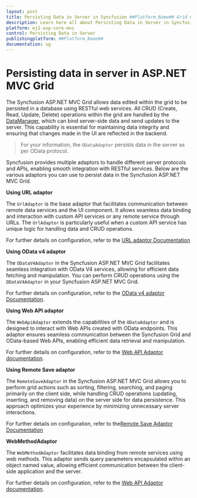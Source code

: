 ```yaml
---
layout: post
title: Persisting Data in Server in Syncfusion ##Platform_Name## Grid Component
description: Learn here all about Persisting Data in Server in Syncfusion ##Platform_Name## Grid component of Syncfusion Essential JS 2 and more.
platform: ej2-asp-core-mvc
control: Persisting Data in Server
publishingplatform: ##Platform_Name##
documentation: ug
---
```


# Persisting data in server in ASP.NET MVC Grid

The Syncfusion ASP.NET MVC Grid allows data edited within the grid to be persisted in a database using RESTful web services. All CRUD (Create, Read, Update, Delete) operations within the grid are handled by the [DataManager](../../data), which can bind server-side data and send updates to the server. This capability is essential for maintaining data integrity and ensuring that changes made in the UI are reflected in the backend.

> For your information, the `ODataAdaptor` persists data in the server as per OData protocol.

Syncfusion provides multiple adaptors to handle different server protocols and APIs, enabling smooth integration with RESTful services. Below are the various adaptors you can use to persist data in the Syncfusion ASP.NET MVC Grid.

**Using URL adaptor**

The `UrlAdaptor` is the base adaptor that facilitates communication between remote data services and the UI component. It allows seamless data binding and interaction with custom API services or any remote service through URLs. The `UrlAdaptor` is particularly useful when a custom API service has unique logic for handling data and CRUD operations. 

For further details on configuration, refer to the [URL adaptor Documentation]( https://ej2.syncfusion.com/aspnetmvc/documentation/grid/connecting-to-adaptors/url-adaptor)

**Using OData v4 adaptor**

The `ODataV4Adaptor` in the Syncfusion ASP.NET MVC Grid facilitates seamless integration with OData V4 services, allowing for efficient data fetching and manipulation. You can perform CRUD operations using the `ODataV4Adaptor` in your Syncfusion ASP.NET MVC Grid.

For further details on configuration, refer to the [OData v4 adaptor Documentation]( https://ej2.syncfusion.com/aspnetmvc/documentation/grid/connecting-to-adaptors/odatav4-adaptor).

**Using Web API adaptor**

The `WebApiAdaptor` extends the capabilities of the `ODataAdaptor` and is designed to interact with Web APIs created with OData endpoints. This adaptor ensures seamless communication between the Syncfusion Grid and OData-based Web APIs, enabling efficient data retrieval and manipulation. 

For further details on configuration, refer to the [Web API Adaptor documentation]( https://ej2.syncfusion.com/aspnetmvc/documentation/grid/connecting-to-adaptors/web-api-adaptor).

**Using Remote Save adaptor**

The `RemoteSaveAdaptor` in the Syncfusion ASP.NET MVC Grid allows you to perform grid actions such as sorting, filtering, searching, and paging primarily on the client side, while handling CRUD operations (updating, inserting, and removing data) on the server side for data persistence. This approach optimizes your experience by minimizing unnecessary server interactions.

For further details on configuration, refer to the[Remote Save Adaptor Documentation]( https://ej2.syncfusion.com/aspnetmvc/documentation/grid/connecting-to-adaptors/remote-save-adaptor)

**WebMethodAdaptor**

The `WebMethodAdaptor` facilitates data binding from remote services using web methods. This adaptor sends query parameters encapsulated within an object named value, allowing efficient communication between the client-side application and the server.

For further details on configuration, refer to the [Web API Adaptor documentation](https://ej2.syncfusion.com/aspnetmvc/documentation/grid/connecting-to-adaptors/web-method-adaptor).